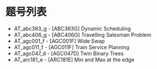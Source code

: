 # 题号列表

- AT_abc363_g - [ABC363G] Dynamic Scheduling
- AT_abc406_g - [ABC406G] Travelling Salesman Problem
- AT_agc001_f - [AGC001F] Wide Swap
- AT_agc011_f - [AGC011F] Train Service Planning
- AT_agc047_d - [AGC047D] Twin Binary Trees
- AT_arc181_e - [ARC181E] Min and Max at the edge
